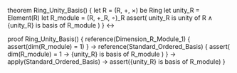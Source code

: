 theorem Ring_Unity_Basis() {
  let R = (R, +, ×) be Ring
  let unity_R = Element(R)
  let R_module = (R, +_R, ∘)_R
  assert(
    unity_R is unity of R ∧
    {unity_R} is basis of R_module
  )
} ↔

proof Ring_Unity_Basis() {
  reference(Dimension_R_Module_1) {
    assert(dim(R_module) = 1)
  } →
  reference(Standard_Ordered_Basis) {
    assert(
      dim(R_module) = 1 →
      {unity_R} is basis of R_module
    )
  } →
  apply(Standard_Ordered_Basis) →
  assert({unity_R} is basis of R_module)
}